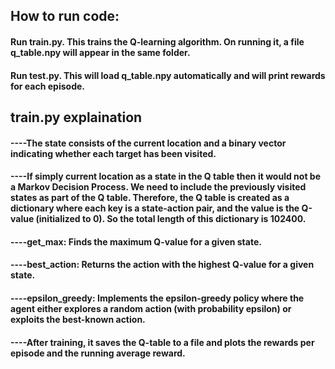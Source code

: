 ## How to run code:
#### Run train.py. This trains the Q-learning algorithm. On running it, a file q_table.npy will appear in the same folder.
#### Run test.py. This will load q_table.npy automatically and will print rewards for each episode.


## train.py explaination
#### ----The state consists of the current location and a binary vector indicating whether each target has been visited.
#### ----If simply current location as a state in the Q table then it would not be a Markov Decision Process. We need to include the previously visited states as part of the Q table. Therefore, the Q table is created as a dictionary where each key is a state-action pair, and the value is the Q-value (initialized to 0). So the total length of this dictionary is 102400.
#### ----get_max: Finds the maximum Q-value for a given state.
#### ----best_action: Returns the action with the highest Q-value for a given state.
#### ----epsilon_greedy: Implements the epsilon-greedy policy where the agent either explores a random action (with probability epsilon) or exploits the best-known action.
#### ----After training, it saves the Q-table to a file and plots the rewards per episode and the running average reward.
